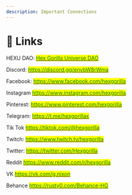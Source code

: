 ```yaml
---
description: Important Connections
---
```


# 🔗 Links

HEXU DAO: [<mark style="color:green;">Hex Gorilla Universe DAO</mark>](https://daodao.zone/dao/juno1pwwtrarpnjw4fn47kccewvf7enzrsc2zn85s3f98y8fncy5a36fs4ur6xe)

Discord: [<mark style="color:green;">https://discord.gg/envbW8rWma</mark>](https://discord.gg/envbW8rWma)

Facebook: [<mark style="color:green;">https://www.facebook.com/hexgorilla</mark>](https://www.facebook.com/hexgorilla)

Instagram [<mark style="color:green;">https://www.instagram.com/hexgorilla</mark>](https://www.instagram.com/idcgames/)

Pinterest: [<mark style="color:green;">https://www.pinterest.com/hexgorilla</mark>](https://www.pinterest.com/hexgorilla)

Telegram: [<mark style="color:green;">https://t.me/hexgorillax</mark>](https://t.me/hexgorillax)

Tik Tok [<mark style="color:green;">https://tiktok.com/@hexgorilla</mark>](https://tiktok.com/@hexgorilla)

Twitch: [ ](https://www.twitch.tv/hexgorilla)[<mark style="color:green;">https://www.twitch.tv/hexgorilla</mark>](https://www.twitch.tv/hexgorilla)

Twitter: [<mark style="color:green;">https://twitter.com/Hexgorilla</mark>](https://twitter.com/IDCgames)

Reddit [<mark style="color:green;">https://www.reddit.com/r/hexgorilla</mark>](https://www.reddit.com/r/idcgames/)

VK [<mark style="color:green;">https://vk.com/g.nixon</mark>](https://vk.com/g.nixon)

Behance [<mark style="color:green;">https://rusty0.com/Behance-HG</mark>](https://rusty0.com/Behance-HG)
